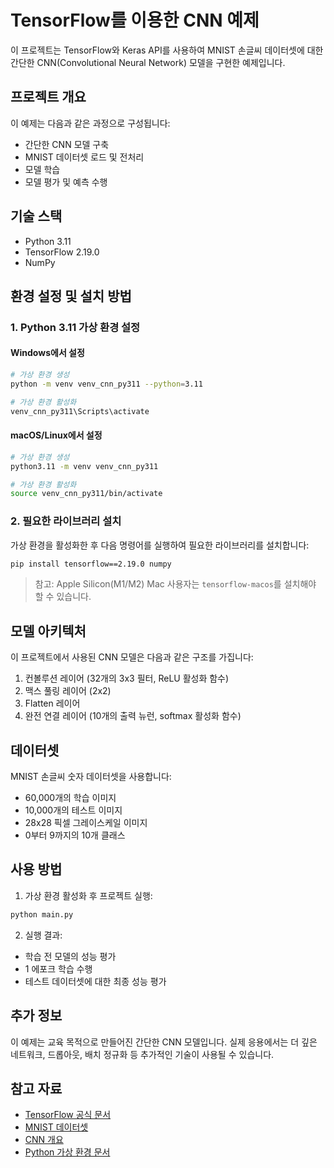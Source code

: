 # TensorFlow를 이용한 CNN 예제

이 프로젝트는 TensorFlow와 Keras API를 사용하여 MNIST 손글씨 데이터셋에 대한 간단한 CNN(Convolutional Neural Network) 모델을 구현한 예제입니다.

## 프로젝트 개요

이 예제는 다음과 같은 과정으로 구성됩니다:
- 간단한 CNN 모델 구축
- MNIST 데이터셋 로드 및 전처리
- 모델 학습
- 모델 평가 및 예측 수행

## 기술 스택

- Python 3.11
- TensorFlow 2.19.0
- NumPy

## 환경 설정 및 설치 방법

### 1. Python 3.11 가상 환경 설정

#### Windows에서 설정
```bash
# 가상 환경 생성
python -m venv venv_cnn_py311 --python=3.11

# 가상 환경 활성화
venv_cnn_py311\Scripts\activate
```

#### macOS/Linux에서 설정
```bash
# 가상 환경 생성
python3.11 -m venv venv_cnn_py311

# 가상 환경 활성화
source venv_cnn_py311/bin/activate
```

### 2. 필요한 라이브러리 설치
가상 환경을 활성화한 후 다음 명령어를 실행하여 필요한 라이브러리를 설치합니다:
```bash
pip install tensorflow==2.19.0 numpy
```
> 참고: Apple Silicon(M1/M2) Mac 사용자는 `tensorflow-macos`를 설치해야 할 수 있습니다.

## 모델 아키텍처

이 프로젝트에서 사용된 CNN 모델은 다음과 같은 구조를 가집니다:
1. 컨볼루션 레이어 (32개의 3x3 필터, ReLU 활성화 함수)
2. 맥스 풀링 레이어 (2x2)
3. Flatten 레이어
4. 완전 연결 레이어 (10개의 출력 뉴런, softmax 활성화 함수)

## 데이터셋

MNIST 손글씨 숫자 데이터셋을 사용합니다:
- 60,000개의 학습 이미지
- 10,000개의 테스트 이미지
- 28x28 픽셀 그레이스케일 이미지
- 0부터 9까지의 10개 클래스

## 사용 방법

1. 가상 환경 활성화 후 프로젝트 실행:
```bash
python main.py
```

2. 실행 결과:
- 학습 전 모델의 성능 평가
- 1 에포크 학습 수행
- 테스트 데이터셋에 대한 최종 성능 평가

## 추가 정보

이 예제는 교육 목적으로 만들어진 간단한 CNN 모델입니다. 실제 응용에서는 더 깊은 네트워크, 드롭아웃, 배치 정규화 등 추가적인 기술이 사용될 수 있습니다.

## 참고 자료

- [TensorFlow 공식 문서](https://www.tensorflow.org/)
- [MNIST 데이터셋](http://yann.lecun.com/exdb/mnist/)
- [CNN 개요](https://cs231n.github.io/convolutional-networks/)
- [Python 가상 환경 문서](https://docs.python.org/3.11/library/venv.html)

